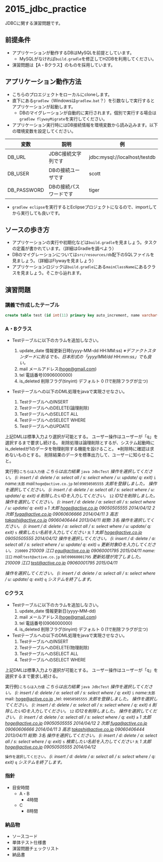 # 2015_jdbc_practice
JDBCに関する演習問題です。

## 前提条件
- アプリケーションが動作するDBはMySQLを前提としています。
  - MySQLがなければ`build.gradle`を修正してH2DBを利用してください。
- 演習問題は【A・Bクラス】のものを採用しています。

## アプリケーション動作方法
- こちらのプロエジェクトをローカルにcloneします。
- 直下にある`gradlew`（Windowsは`gradlew.bat`？）を引数なしで実行するとアプリケーションが起動します。
  - DBのマイグレーションが自動的に実行されます。個別で実行する場合は`gradlew flywayMigrate`を実行してください。
- アプリケーション実行時にはDB接続情報を環境変数から読み込みます。以下の環境変数を設定してください。

|変数|説明|例|
|----|---|---|
|DB_URL|JDBC接続文字列です|jdbc:mysql://localhost/testdb|
|DB_USER|DBの接続ユーザです|scott|
|DB_PASSWORD|DBの接続パスワードです|tiger|

- `gradlew eclipse`を実行するとEclipseプロジェクトになるので、importしてから実行しても良いです。

## ソースの歩き方
- アプリケーションの実行や初期化などは`build.gradle`を見ましょう。タスクの定義が書かれています。（詳細はGradleを調べよう）
- DBのマイグレーションについては`src/resources/db`配下のSQLファイルを見ましょう。（詳細はFlywayを見ましょう）
- アプリケーションロジックは`build.gradle`にある`mainClassName`にあるクラスを見ましょう。そこから辿れます。

## 演習問題
### 講義で作成したテーブル
```sql
create table test (id int(11) primary key auto_increment, name varchar(255) not null);
```

### A・Bクラス
- Testテーブルに以下のカラムを追加しなさい。 

  1. update_date 情報更新日時(yyyy-MM-dd HH:MM:ss)
_※デファクトスタンダードに則るでも、日本形式の「yyyy/MM/dd HH:mm:ss」でも良い。_
  1. mail メールアドレス(hoge@gmail.com)
  1. tel 電話番号(0906000000) 
  1. is_deleted 削除フラグ(tinyint) デフォルト 0 (1で削除フラグが立つ)

- Testテーブルへの以下のDML処理をjavaで実現させなさい。 
  1. TestテーブルへのINSERT
  2. TestテーブルへのDELETE(論理削除)
  3. TestテーブルへのSELECT ALL
  4. TestテーブルへのSELECT WHERE
  5. TestテーブルへのUPDATE

上記DMLは標準入力より選択が可能とする。 
ユーザー操作はユーザーが「q」を選択するまで要求し続ける。
削除処理は論理削除とするが、システム起動時にis_deletedが1のデータを物理削除する機能を設けること。
※削除時に確認は求めないものとする。
削除結果のデータを標準出力して、ユーザーに知らせること。

実行例)`こちらは入力値` _こちらは出力結果_
`java JdbcTest`
_操作を選択してください。_
_(i: insert / d: delete / a: select all / s: select where / u: update/ q: exit)_
`i`
_name:_`太郎`
_mail:_`hoge@active.co.jp`
_tel:_`09050505555`
_太郎を登録しました。_
_操作を選択してください。_
_(i: insert / d: delete / a: select all / s: select where / u: update/ q: exit)_
_d_
_削除したいIDを入力してください。_
`12`
_ID12を削除しました。_
_操作を選択してください。_
_(i: insert / d: delete / a: select all / s: select where / u: update/ q: exit)_
`a`
_1 太郎 hoge@active.co.jp 09050505555 2014/04/12_
_2 次郎 fuga@active.co.jp 09060606666 2014/04/11_
_3 高志 takashi@active.co.jp 09060406444 2013/04/11_
_総勢: 3名_
_操作を選択してください。_
_(i: insert / d: delete / a: select all / s: select where / u: update/ q: exit)_
`s`
_検索したい名前を入力してください_
`太`
_1 太郎 hoge@active.co.jp 09050505555 2014/04/12_
_操作を選択してください。_
_(i: insert / d: delete / a: select all / s: select where / u: update/ q: exit)_
`u`
_更新対象IDを入力してください。_
`210009`
_210009 江口 egu@active.co.jp 09060001795 2015/04/11_
_name:_`江口`
_mail:_`test@active.co.jp`
_tel_:`09060001795`
_更新処理が完了しました。_
_210009 江口 test@active.co.jp 09060001795 2015/04/11_

_操作を選択してください。_
_(i: insert / d: delete / a: select all / s: select where / u: update/ q: exit)_
`q`
_システムを終了します。_


### Cクラス
- Testテーブルに以下のカラムを追加しなさい。 
  1. update_date 情報更新日(yyyy-MM-dd)
  2. mail メールアドレス(hoge@gmail.com)
  3. tel 電話番号(0906000000) 
  4. is_deleted 削除フラグ(tinyint) デフォルト 0 (1で削除フラグが立つ)
- Testテーブルへの以下のDML処理をjavaで実現させなさい。 
  1. TestテーブルへのINSERT
  2. TestテーブルへのDELETE(物理削除)
  3. TestテーブルへのSELECT ALL
  4. TestテーブルへのSELECT WHERE

上記DMLは標準入力より選択が可能とする。 
ユーザー操作はユーザーが「q」を選択するまで要求し続ける。

実行例)`こちらは入力値` _こちらは出力結果_
`java JdbcTest`
_操作を選択してください。_
_(i: insert / d: delete / a: select all / s: select where / q: exit)_
`i`
_name:_`太郎`
mail: hoge@active.co.jp
_tel: `09050505555`
_太郎を登録しました。_
_操作を選択してください。_
_(i: insert / d: delete / a: select all / s: select where / q: exit)_
`d`
_削除したいIDを入力してください。_
`12`
_ID12を削除しました。_
_操作を選択してください。_
_(i: insert / d: delete / a: select all / s: select where / q: exit)_
`a`
_1 太郎 hoge@active.co.jp 09050505555 2014/04/12_
_2 次郎 fuga@active.co.jp 09060606666 2014/04/11_
_3 高志 takashi@active.co.jp 09060406444 2013/04/11_
_総勢: 3名_
_操作を選択してください。_
_(i: insert / d: delete / a: select all / s: select where / q: exit)_
`s`
_検索したい名前を入力してください_
`太`
_1 太郎 hoge@active.co.jp 09050505555 2014/04/12_

`操作を選択してください。`
_(i: insert / d: delete / a: select all / s: select where / q: exit)_
`q`
_システムを終了します。_


### 指針
- 目安時間
  - A・B
    - 4時間
  - C
    - 8時間

### 納品物
- ソースコード
- 単体テスト仕様書
- 演習問題チェックリスト
- 納品書
